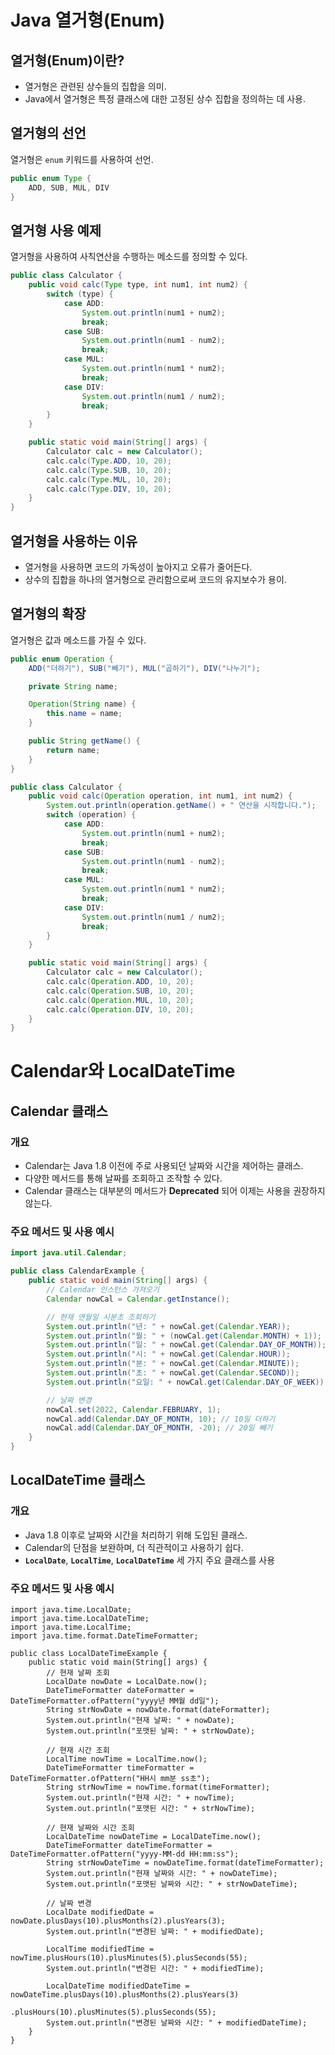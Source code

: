 # Java 열거형(Enum)

## 열거형(Enum)이란?
- 열거형은 관련된 상수들의 집합을 의미.
- Java에서 열거형은 특정 클래스에 대한 고정된 상수 집합을 정의하는 데 사용.

## 열거형의 선언
열거형은 `enum` 키워드를 사용하여 선언.

```java
public enum Type {
    ADD, SUB, MUL, DIV
}
```

## 열거형 사용 예제
열거형을 사용하여 사칙연산을 수행하는 메소드를 정의할 수 있다.

```java
public class Calculator {
    public void calc(Type type, int num1, int num2) {
        switch (type) {
            case ADD:
                System.out.println(num1 + num2);
                break;
            case SUB:
                System.out.println(num1 - num2);
                break;
            case MUL:
                System.out.println(num1 * num2);
                break;
            case DIV:
                System.out.println(num1 / num2);
                break;
        }
    }

    public static void main(String[] args) {
        Calculator calc = new Calculator();
        calc.calc(Type.ADD, 10, 20);
        calc.calc(Type.SUB, 10, 20);
        calc.calc(Type.MUL, 10, 20);
        calc.calc(Type.DIV, 10, 20);
    }
}
```

## 열거형을 사용하는 이유
- 열거형을 사용하면 코드의 가독성이 높아지고 오류가 줄어든다.
- 상수의 집합을 하나의 열거형으로 관리함으로써 코드의 유지보수가 용이.

## 열거형의 확장
열거형은 값과 메소드를 가질 수 있다.

```java
public enum Operation {
    ADD("더하기"), SUB("빼기"), MUL("곱하기"), DIV("나누기");

    private String name;

    Operation(String name) {
        this.name = name;
    }

    public String getName() {
        return name;
    }
}

public class Calculator {
    public void calc(Operation operation, int num1, int num2) {
        System.out.println(operation.getName() + " 연산을 시작합니다.");
        switch (operation) {
            case ADD:
                System.out.println(num1 + num2);
                break;
            case SUB:
                System.out.println(num1 - num2);
                break;
            case MUL:
                System.out.println(num1 * num2);
                break;
            case DIV:
                System.out.println(num1 / num2);
                break;
        }
    }

    public static void main(String[] args) {
        Calculator calc = new Calculator();
        calc.calc(Operation.ADD, 10, 20);
        calc.calc(Operation.SUB, 10, 20);
        calc.calc(Operation.MUL, 10, 20);
        calc.calc(Operation.DIV, 10, 20);
    }
}
```

# Calendar와 LocalDateTime

## Calendar 클래스

### 개요
- Calendar는 Java 1.8 이전에 주로 사용되던 날짜와 시간을 제어하는 클래스.
- 다양한 메서드를 통해 날짜를 조회하고 조작할 수 있다.
- Calendar 클래스는 대부분의 메서드가 **Deprecated** 되어 이제는 사용을 권장하지 않는다.

### 주요 메서드 및 사용 예시

```java
import java.util.Calendar;

public class CalendarExample {
    public static void main(String[] args) {
        // Calendar 인스턴스 가져오기
        Calendar nowCal = Calendar.getInstance();

        // 현재 연월일 시분초 조회하기
        System.out.println("년: " + nowCal.get(Calendar.YEAR));
        System.out.println("월: " + (nowCal.get(Calendar.MONTH) + 1));
        System.out.println("일: " + nowCal.get(Calendar.DAY_OF_MONTH));
        System.out.println("시: " + nowCal.get(Calendar.HOUR));
        System.out.println("분: " + nowCal.get(Calendar.MINUTE));
        System.out.println("초: " + nowCal.get(Calendar.SECOND));
        System.out.println("요일: " + nowCal.get(Calendar.DAY_OF_WEEK)); // 1(일요일) ~ 7(토요일)

        // 날짜 변경
        nowCal.set(2022, Calendar.FEBRUARY, 1);
        nowCal.add(Calendar.DAY_OF_MONTH, 10); // 10일 더하기
        nowCal.add(Calendar.DAY_OF_MONTH, -20); // 20일 빼기
    }
}
```

## LocalDateTime 클래스

### 개요
- Java 1.8 이후로 날짜와 시간을 처리하기 위해 도입된 클래스.
- Calendar의 단점을 보완하며, 더 직관적이고 사용하기 쉽다.
- **`LocalDate`**, **`LocalTime`**, **`LocalDateTime`** 세 가지 주요 클래스를 사용

### 주요 메서드 및 사용 예시

```javaj
import java.time.LocalDate;
import java.time.LocalDateTime;
import java.time.LocalTime;
import java.time.format.DateTimeFormatter;

public class LocalDateTimeExample {
    public static void main(String[] args) {
        // 현재 날짜 조회
        LocalDate nowDate = LocalDate.now();
        DateTimeFormatter dateFormatter = DateTimeFormatter.ofPattern("yyyy년 MM월 dd일");
        String strNowDate = nowDate.format(dateFormatter);
        System.out.println("현재 날짜: " + nowDate);
        System.out.println("포맷된 날짜: " + strNowDate);

        // 현재 시간 조회
        LocalTime nowTime = LocalTime.now();
        DateTimeFormatter timeFormatter = DateTimeFormatter.ofPattern("HH시 mm분 ss초");
        String strNowTime = nowTime.format(timeFormatter);
        System.out.println("현재 시간: " + nowTime);
        System.out.println("포맷된 시간: " + strNowTime);

        // 현재 날짜와 시간 조회
        LocalDateTime nowDateTime = LocalDateTime.now();
        DateTimeFormatter dateTimeFormatter = DateTimeFormatter.ofPattern("yyyy-MM-dd HH:mm:ss");
        String strNowDateTime = nowDateTime.format(dateTimeFormatter);
        System.out.println("현재 날짜와 시간: " + nowDateTime);
        System.out.println("포맷된 날짜와 시간: " + strNowDateTime);

        // 날짜 변경
        LocalDate modifiedDate = nowDate.plusDays(10).plusMonths(2).plusYears(3);
        System.out.println("변경된 날짜: " + modifiedDate);

        LocalTime modifiedTime = nowTime.plusHours(10).plusMinutes(5).plusSeconds(55);
        System.out.println("변경된 시간: " + modifiedTime);

        LocalDateTime modifiedDateTime = nowDateTime.plusDays(10).plusMonths(2).plusYears(3)
                                                     .plusHours(10).plusMinutes(5).plusSeconds(55);
        System.out.println("변경된 날짜와 시간: " + modifiedDateTime);
    }
}
```

